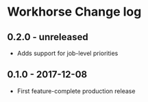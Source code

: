 # Workhorse Change log

## 0.2.0 - unreleased

* Adds support for job-level priorities

## 0.1.0 - 2017-12-08

* First feature-complete production release
